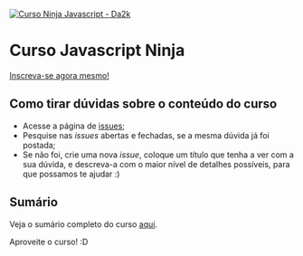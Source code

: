 [![Curso Ninja Javascript - Da2k](https://cloud.githubusercontent.com/assets/487669/6239059/58b94ab0-b6e7-11e4-8e5d-a5f2740870fd.png)](https://eventloop.com.br/curso-javascript-ninja)

# Curso Javascript Ninja

[Inscreva-se agora mesmo!](https://eventloop.com.br/curso-javascript-ninja)

## Como tirar dúvidas sobre o conteúdo do curso

- Acesse a página de [issues](https://github.com/da2k/curso-javascript-ninja/issues);
- Pesquise nas _issues_ abertas e fechadas, se a mesma dúvida já foi postada;
- Se não foi, crie uma nova _issue_, coloque um título que tenha a ver com a sua dúvida, e descreva-a com o maior nível de detalhes possíveis, para que possamos te ajudar :)

## Sumário
Veja o sumário completo do curso [aqui](summary.md).

Aproveite o curso! :D

